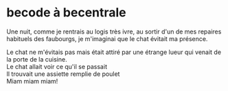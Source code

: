 # becode à becentrale

Une nuit, comme je rentrais au logis très ivre, au sortir d'un de mes repaires habituels des faubourgs, je m'imaginai que le chat évitait ma présence. 

Le chat ne m'évitais pas mais était attiré par une étrange lueur qui venait de la porte de la cuisine. <br>
Le chat allait voir ce qu'il se passait <br>
Il trouvait une assiette remplie de poulet <br>
Miam miam miam!
